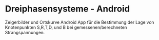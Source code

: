 # Dreiphasensysteme - Android 
Zeigerbilder und Ortskurve
Android App für die Bestimmung der Lage von Knotenpunkten S,R,T,D, und B bei gemessenen/berechneten Strangspannungen. 

